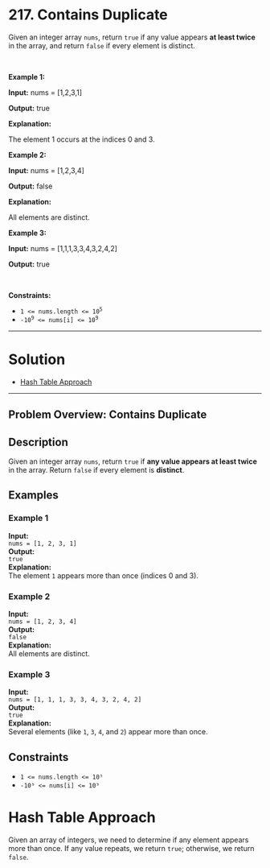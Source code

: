 # 217. Contains Duplicate

<p>Given an integer array <code>nums</code>, return <code>true</code> if any value appears <strong>at least twice</strong> in the array, and return <code>false</code> if every element is distinct.</p>

<p>&nbsp;</p>
<p><strong class="example">Example 1:</strong></p>

<div class="example-block">
<p><strong>Input:</strong> <span class="example-io">nums = [1,2,3,1]</span></p>

<p><strong>Output:</strong> <span class="example-io">true</span></p>

<p><strong>Explanation:</strong></p>

<p>The element 1 occurs at the indices 0 and 3.</p>
</div>

<p><strong class="example">Example 2:</strong></p>

<div class="example-block">
<p><strong>Input:</strong> <span class="example-io">nums = [1,2,3,4]</span></p>

<p><strong>Output:</strong> <span class="example-io">false</span></p>

<p><strong>Explanation:</strong></p>

<p>All elements are distinct.</p>
</div>

<p><strong class="example">Example 3:</strong></p>

<div class="example-block">
<p><strong>Input:</strong> <span class="example-io">nums = [1,1,1,3,3,4,3,2,4,2]</span></p>

<p><strong>Output:</strong> <span class="example-io">true</span></p>
</div>

<p>&nbsp;</p>
<p><strong>Constraints:</strong></p>

<ul>
	<li><code>1 &lt;= nums.length &lt;= 10<sup>5</sup></code></li>
	<li><code>-10<sup>9</sup> &lt;= nums[i] &lt;= 10<sup>9</sup></code></li>
</ul>

---

# Solution

- [Hash Table Approach](#hash-table-approach)

---

## **Problem Overview: Contains Duplicate**

## Description

Given an integer array `nums`, return `true` if **any value appears at least twice** in the array. Return `false` if every element is **distinct**.

## Examples

### Example 1
**Input:**  
`nums = [1, 2, 3, 1]`  
**Output:**  
`true`  
**Explanation:**  
The element `1` appears more than once (indices 0 and 3).

### Example 2  
**Input:**  
`nums = [1, 2, 3, 4]`  
**Output:**  
`false`  
**Explanation:**  
All elements are distinct.

### Example 3  
**Input:**  
`nums = [1, 1, 1, 3, 3, 4, 3, 2, 4, 2]`  
**Output:**  
`true`  
**Explanation:**  
Several elements (like `1`, `3`, `4`, and `2`) appear more than once.

## Constraints

- `1 <= nums.length <= 10⁵`
- `-10⁹ <= nums[i] <= 10⁹`

# Hash Table Approach

Given an array of integers, we need to determine if any element appears more than once. If any value repeats, we return `true`; otherwise, we return `false`.

